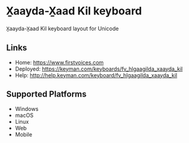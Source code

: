 X̱aayda-X̱aad Kil keyboard
======================

X̱aayda-X̱aad Kil keyboard layout for Unicode

Links
-----

 * Home:     <https://www.firstvoices.com>
 * Deployed: <https://keyman.com/keyboards/fv_hlgaagilda_xaayda_kil>
 * Help:     <http://help.keyman.com/keyboard/fv_hlgaagilda_xaayda_kil>
 
Supported Platforms
-------------------

 * Windows
 * macOS
 * Linux
 * Web
 * Mobile
